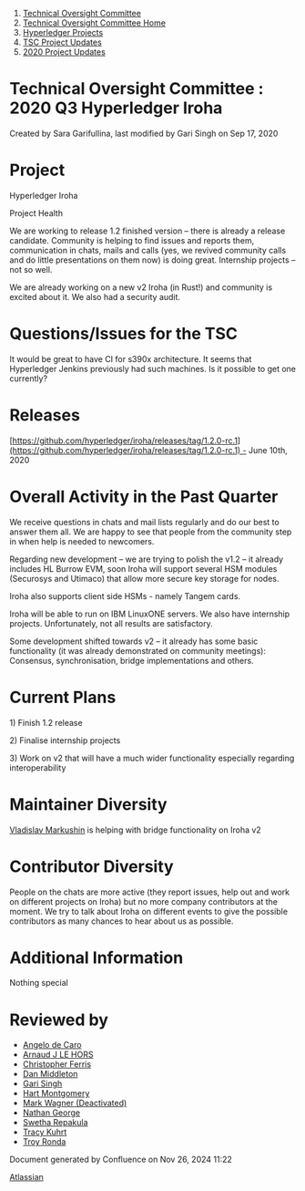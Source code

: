 1. [Technical Oversight Committee](index.html)
2. [Technical Oversight Committee Home](Technical-Oversight-Committee-Home_21430274.html)
3. [Hyperledger Projects](Hyperledger-Projects_21447704.html)
4. [TSC Project Updates](TSC-Project-Updates_21430854.html)
5. [2020 Project Updates](2020-Project-Updates_21450093.html)

# Technical Oversight Committee : 2020 Q3 Hyperledger Iroha

Created by Sara Garifullina, last modified by Gari Singh on Sep 17, 2020

# Project

Hyperledger Iroha

Project Health

We are working to release 1.2 finished version – there is already a release candidate. Community is helping to find issues and reports them, communication in chats, mails and calls (yes, we revived community calls and do little presentations on them now) is doing great. Internship projects – not so well.

We are already working on a new v2 Iroha (in Rust!) and community is excited about it. We also had a security audit. 

# Questions/Issues for the TSC

It would be great to have CI for s390x architecture. It seems that Hyperledger Jenkins previously had such machines. Is it possible to get one currently?

# Releases

[https://github.com/hyperledger/iroha/releases/tag/1.2.0-rc.1](https://github.com/hyperledger/iroha/releases/tag/1.2.0-rc.1) - June 10th, 2020

# Overall Activity in the Past Quarter

We receive questions in chats and mail lists regularly and do our best to answer them all. We are happy to see that people from the community step in when help is needed to newcomers. 

Regarding new development – we are trying to polish the v1.2 – it already includes HL Burrow EVM, soon Iroha will support several HSM modules (Securosys and Utimaco) that allow more secure key storage for nodes. 

Iroha also supports client side HSMs - namely Tangem cards. 

Iroha will be able to run on IBM LinuxONE servers. We also have internship projects. Unfortunately, not all results are satisfactory.

Some development shifted towards v2 – it already has some basic functionality (it was already demonstrated on community meetings): Consensus, synchronisation, bridge implementations and others. 

# Current Plans

1\) Finish 1.2 release

2\) Finalise internship projects

3\) Work on v2 that will have a much wider functionality especially regarding interoperability 

# Maintainer Diversity

[Vladislav Markushin](https://github.com/vmarkushin) is helping with bridge functionality on Iroha v2

# Contributor Diversity

People on the chats are more active (they report issues, help out and work on different projects on Iroha) but no more company contributors at the moment. We try to talk about Iroha on different events to give the possible contributors as many chances to hear about us as possible.

# Additional Information

Nothing special

# Reviewed by

- [Angelo de Caro](https://lf-hyperledger.atlassian.net/wiki/people/70121:d6b0f0e4-825f-4f16-88e1-4d14e95f2f10?ref=confluence)
- [Arnaud J LE HORS](https://lf-hyperledger.atlassian.net/wiki/people/70121:0e75e3b8-500a-4067-9f7e-ed46e91bcb9d?ref=confluence)
- [Christopher Ferris](https://lf-hyperledger.atlassian.net/wiki/people/5abb903a8724022aa9070581?ref=confluence)
- [Dan Middleton](https://lf-hyperledger.atlassian.net/wiki/people/712020:2979764a-3998-4ef1-8810-60b799067924?ref=confluence)
- [Gari Singh](https://lf-hyperledger.atlassian.net/wiki/people/557058:51429e31-90f4-4684-b7cd-9a4fe15ff188?ref=confluence)
- [Hart Montgomery](https://lf-hyperledger.atlassian.net/wiki/people/712020:86f447c0-86dc-43b3-ac03-6a31923bbb84?ref=confluence)
- [Mark Wagner (Deactivated)](https://lf-hyperledger.atlassian.net/wiki/people/70121:81b88945-c9ef-40fe-9224-207bdb280922?ref=confluence)
- [Nathan George](https://lf-hyperledger.atlassian.net/wiki/people/712020:3e7556ab-cdb8-47f5-8b68-12a3378021fd?ref=confluence)
- [Swetha Repakula](https://lf-hyperledger.atlassian.net/wiki/people/712020:503b5691-8e92-4d2d-83d3-e9e74d296436?ref=confluence)
- [Tracy Kuhrt](https://lf-hyperledger.atlassian.net/wiki/people/712020:eb6ae9c3-aa8e-40ba-9dab-a6969b1ac52e?ref=confluence)
- [Troy Ronda](https://lf-hyperledger.atlassian.net/wiki/people/557058:c854f35a-2b58-4be3-9003-ca2a67495580?ref=confluence)

Document generated by Confluence on Nov 26, 2024 11:22

[Atlassian](http://www.atlassian.com/)
